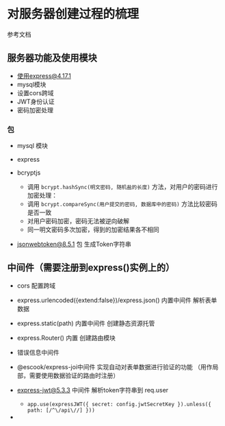 # 对服务器创建过程的梳理
参考文档

[参考文档]: http://escook.cn:8088/#/mds/



## 服务器功能及使用模块

* 使用express@4.17.1
* mysql模块
* 设置cors跨域
* JWT身份认证
* 密码加密处理

### 包

* mysql 模块

* express

* bcryptjs

  * 调用 `bcrypt.hashSync(明文密码, 随机盐的长度)` 方法，对用户的密码进行加密处理：
  * 调用 `bcrypt.compareSync(用户提交的密码, 数据库中的密码)` 方法比较密码是否一致
  * 对用户密码加密，密码无法被逆向破解
  * 同一明文密码多次加密，得到的加密结果各不相同
* jsonwebtoken@8.5.1 包 生成Token字符串

  

## 中间件（需要注册到express()实例上的）

* cors 配置跨域

* express.urlencoded({extend:false})/express.json() 内置中间件 解析表单数据

* express.static(path) 内置中间件 创建静态资源托管

* express.Router() 内置 创建路由模块

* 错误信息中间件

* @escook/express-joi中间件 实现自动对表单数据进行验证的功能  （用作局部，需要使用数据验证的路由时注册）

  [文档说明]: https://www.npmjs.com/package/@escook/express-joi

  

* express-jwt@5.3.3 中间件  解析token字符串到 req.user
  *  ```app.use(expressJWT({ secret: config.jwtSecretKey }).unless({ path: [/^\/api\//] }))```
* 
